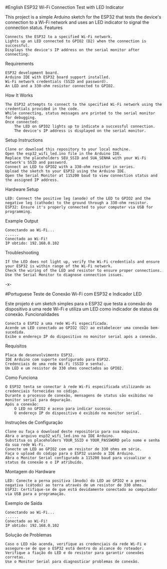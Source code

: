 #English
ESP32 Wi-Fi Connection Test with LED Indicator

This project is a simple Arduino sketch for the ESP32 that tests the device's connection to a Wi-Fi network and uses an LED indicator to signal the connection status.
Features

    Connects the ESP32 to a specified Wi-Fi network.
    Lights up an LED connected to GPIO2 (D2) when the connection is successful.
    Displays the device's IP address on the serial monitor after connecting.

Requirements

    ESP32 development board.
    Arduino IDE with ESP32 board support installed.
    Wi-Fi network credentials (SSID and password).
    An LED and a 330-ohm resistor connected to GPIO2.

How It Works

    The ESP32 attempts to connect to the specified Wi-Fi network using the credentials provided in the code.
    While connecting, status messages are printed to the serial monitor for debugging.
    Once connected:
        The LED on GPIO2 lights up to indicate a successful connection.
        The device's IP address is displayed on the serial monitor.

Setup Instructions

    Clone or download this repository to your local machine.
    Open the esp32_wifi_led.ino file in the Arduino IDE.
    Replace the placeholders SEU_SSID and SUA_SENHA with your Wi-Fi network's SSID and password.
    Connect an LED to GPIO2 with a 330-ohm resistor in series.
    Upload the sketch to your ESP32 using the Arduino IDE.
    Open the Serial Monitor at 115200 baud to view connection status and the assigned IP address.

Hardware Setup

    LED: Connect the positive leg (anode) of the LED to GPIO2 and the negative leg (cathode) to the ground through a 330-ohm resistor.
    ESP32: Ensure it's properly connected to your computer via USB for programming.

Example Output

    Conectando ao Wi-Fi...
    ......
    Conectado ao Wi-Fi!
    IP obtido: 192.168.0.102

Troubleshooting

    If the LED does not light up, verify the Wi-Fi credentials and ensure your ESP32 is within range of the Wi-Fi network.
    Check the wiring of the LED and resistor to ensure proper connections.
    Use the Serial Monitor to diagnose connection issues.

-x-

#Portuguese
Teste de Conexão Wi-Fi com ESP32 e Indicador LED

Este projeto é um sketch simples para o ESP32 que testa a conexão do dispositivo a uma rede Wi-Fi e utiliza um LED como indicador de status da conexão.
Funcionalidades

    Conecta o ESP32 a uma rede Wi-Fi especificada.
    Acende um LED conectado ao GPIO2 (D2) ao estabelecer uma conexão bem-sucedida.
    Exibe o endereço IP do dispositivo no monitor serial após a conexão.

Requisitos

    Placa de desenvolvimento ESP32.
    IDE Arduino com suporte configurado para ESP32.
    Credenciais de uma rede Wi-Fi (SSID e senha).
    Um LED e um resistor de 330 ohms conectados ao GPIO2.

Como Funciona

    O ESP32 tenta se conectar à rede Wi-Fi especificada utilizando as credenciais fornecidas no código.
    Durante o processo de conexão, mensagens de status são exibidas no monitor serial para depuração.
    Após a conexão:
        O LED no GPIO2 é aceso para indicar sucesso.
        O endereço IP do dispositivo é exibido no monitor serial.

Instruções de Configuração

    Clone ou faça o download deste repositório para sua máquina.
    Abra o arquivo esp32_wifi_led.ino na IDE Arduino.
    Substitua os placeholders YOUR_SSID e YOUR_PASSWORD pelo nome e senha da sua rede Wi-Fi.
    Conecte um LED ao GPIO2 com um resistor de 330 ohms em série.
    Faça o upload do código para o ESP32 usando a IDE Arduino.
    Abra o Monitor Serial configurado a 115200 baud para visualizar o status da conexão e o IP atribuído.

Montagem do Hardware

    LED: Conecte a perna positiva (ânodo) do LED ao GPIO2 e a perna negativa (cátodo) ao terra através de um resistor de 330 ohms.
    ESP32: Certifique-se de que está devidamente conectado ao computador via USB para a programação.

Exemplo de Saída

    Conectando ao Wi-Fi...
    ......
    Conectado ao Wi-Fi!
    IP obtido: 192.168.0.102

Solução de Problemas

    Caso o LED não acenda, verifique as credenciais da rede Wi-Fi e assegure-se de que o ESP32 está dentro do alcance do roteador.
    Verifique a fiação do LED e do resistor para garantir conexões corretas.
    Use o Monitor Serial para diagnosticar problemas de conexão.
